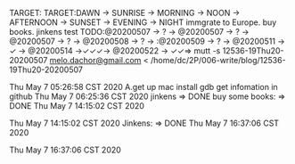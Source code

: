 TARGET:
TARGET:DAWN → SUNRISE → MORNING → NOON → AFTERNOON → SUNSET → EVENING → NIGHT
immgrate to Europe.
buy books.
jinkens test
TODO:@20200507 → ? → @20200507 → ? → @20200507 → ? → @20200508 → ? → 
    :@20200509 → ? → @20200511 → ✓ → @20200514 →✓✓✓→ @20200522 → ✓✓⇒ 
mutt -s 12536-19Thu20-20200507 melo.dachor@gmail.com < /home/dc/2P/006-write/blog/12536-19Thu20-20200507

Thu May  7 05:26:58 CST 2020
    A.get up
    mac install gdb
    get infomation in github
Thu May  7 06:25:36 CST 2020
    jinkens ⇒ DONE
    buy some books: ⇒ DONE
Thu May  7 14:15:02 CST 2020


Thu May  7 14:15:02 CST 2020
    Jinkens: ⇒ DONE
Thu May  7 16:37:06 CST 2020


Thu May  7 16:37:06 CST 2020
